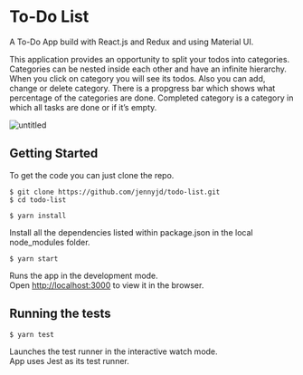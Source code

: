 # To-Do List

A To-Do App build with React.js and Redux and using Material UI.

This application provides an opportunity to split your todos into categories. Categories can be nested inside each other and have an infinite hierarchy.
When you click on category you will see its todos. Also you can add, change or delete category.
There is a propgress bar which shows what percentage of the categories are done. Completed category is a category in which all tasks are done or if it’s empty.

![untitled](https://cloud.githubusercontent.com/assets/12400216/26261703/e42d32ac-3cda-11e7-9ca6-5a4b0f348696.png)

## Getting Started

To get the code you can just clone the repo.

```
$ git clone https://github.com/jennyjd/todo-list.git
$ cd todo-list
```

```
$ yarn install
```
Install all the dependencies listed within package.json in the local node_modules folder.

```
$ yarn start
```
Runs the app in the development mode.<br>
Open [http://localhost:3000](http://localhost:3000) to view it in the browser.


## Running the tests

```
$ yarn test
```
Launches the test runner in the interactive watch mode.<br>
App uses Jest as its test runner.
